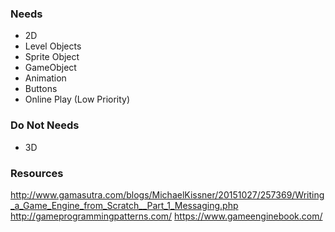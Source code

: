 ### Needs
- 2D
- Level Objects
- Sprite Object
- GameObject
- Animation
- Buttons 
- Online Play (Low Priority)

### Do Not Needs
- 3D


### Resources
http://www.gamasutra.com/blogs/MichaelKissner/20151027/257369/Writing_a_Game_Engine_from_Scratch__Part_1_Messaging.php
http://gameprogrammingpatterns.com/
https://www.gameenginebook.com/
